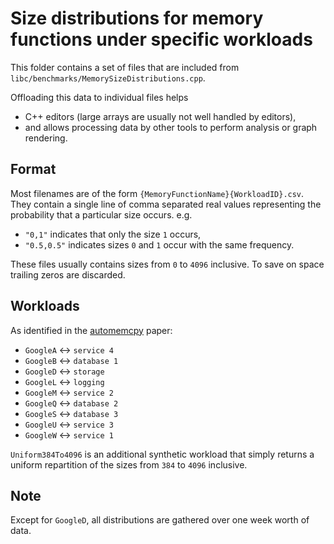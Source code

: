 # Size distributions for memory functions under specific workloads

This folder contains a set of files that are included from `libc/benchmarks/MemorySizeDistributions.cpp`.

Offloading this data to individual files helps
 - C++ editors (large arrays are usually not well handled by editors),
 - and allows processing data by other tools to perform analysis or graph rendering.

 ## Format

Most filenames are of the form `{MemoryFunctionName}{WorkloadID}.csv`. They contain a single line of comma separated real values representing the probability that a particular size occurs. e.g.
 - `"0,1"` indicates that only the size `1` occurs,
 - `"0.5,0.5"` indicates sizes `0` and `1` occur with the same frequency.

 These files usually contains sizes from `0` to `4096` inclusive. To save on space trailing zeros are discarded.

 ## Workloads

As identified in the [automemcpy](https://research.google/pubs/pub50338/) paper:
  - `GoogleA` <-> `service 4`
  - `GoogleB` <-> `database 1`
  - `GoogleD` <-> `storage`
  - `GoogleL` <-> `logging`
  - `GoogleM` <-> `service 2`
  - `GoogleQ` <-> `database 2`
  - `GoogleS` <-> `database 3`
  - `GoogleU` <-> `service 3`
  - `GoogleW` <-> `service 1`

`Uniform384To4096` is an additional synthetic workload that simply returns a uniform repartition of the sizes from `384` to `4096` inclusive.

## Note

Except for `GoogleD`, all distributions are gathered over one week worth of data.

